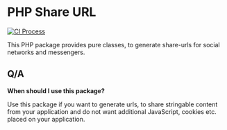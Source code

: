 # PHP Share URL
[![CI Process](https://github.com/nostadt/php-share-url/actions/workflows/default.yml/badge.svg)](https://github.com/nostadt/php-share-url/actions/workflows/default.yml)

This PHP package provides pure classes, to generate share-urls for social networks and messengers.

## Q/A

**When should I use this package?**

Use this package if you want to generate urls, to share stringable
content from your application and do not want additional JavaScript,
cookies etc. placed on your application.
